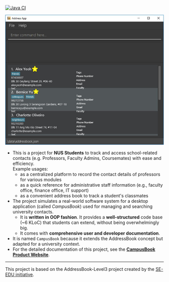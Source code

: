 [![Java CI](https://github.com/AY2526S1-CS2103T-T17-2/tp/actions/workflows/gradle.yml/badge.svg)](https://github.com/AY2526S1-CS2103T-T17-2/tp/actions/workflows/gradle.yml)

![Ui Mockup](docs/images/Ui.png)

* This is a project for **NUS Students** to track and access school-related contacts (e.g. Professors, Faculty Admins, Coursemates) with ease and efficiency.  
  Example usages:
  * as a centralized platform to record the contact details of professors for various modules
  * as a quick reference for administrative staff information (e.g., faculty office, finance office, IT support)
  * as a convenient address book to track a student's classmates
* The project simulates a real-world software system for a desktop application (called _CampusBook_) used for managing and searching university contacts.
  * It is **written in OOP fashion**. It provides a **well-structured** code base (~6 KLoC) that students can extend, without being overwhelmingly big.
  * It comes with **comprehensive user and developer documentation**.
* It is named `CampusBook` because it extends the AddressBook concept but adapted for a university context.
* For the detailed documentation of this project, see the **[CampusBook Product Website](https://AY2526S1-CS2103T-T17-2.github.io/tp/)**.

---

This project is based on the AddressBook-Level3 project created by the [SE-EDU initiative](https://se-education.org).
